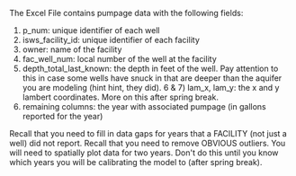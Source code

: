 The Excel File contains pumpage data with the following fields:
1) p_num: unique identifier of each well
2) isws_facility_id: unique identifier of each facility
3) owner: name of the facility
4) fac_well_num: local number of the well at the facility
5) depth_total_last_known: the depth in feet of the well. Pay attention to this in case some wells have snuck in that are deeper than the aquifer you are modeling (hint hint, they did).
6 & 7) lam_x, lam_y: the x and y lambert coordinates. More on this after spring break.
8) remaining columns: the year with associated pumpage (in gallons reported for the year)

Recall that you need to fill in data gaps for years that a FACILITY (not just a well) did not report.
Recall that you need to remove OBVIOUS outliers.
You will need to spatially plot data for two years. Don't do this until you know which years you will be calibrating the model to (after spring break). 
